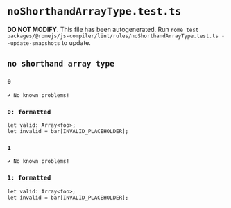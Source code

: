 # `noShorthandArrayType.test.ts`

**DO NOT MODIFY**. This file has been autogenerated. Run `rome test packages/@romejs/js-compiler/lint/rules/noShorthandArrayType.test.ts --update-snapshots` to update.

## `no shorthand array type`

### `0`

```
✔ No known problems!

```

### `0: formatted`

```
let valid: Array<foo>;
let invalid = bar[INVALID_PLACEHOLDER];

```

### `1`

```
✔ No known problems!

```

### `1: formatted`

```
let valid: Array<foo>;
let invalid = bar[INVALID_PLACEHOLDER];

```
